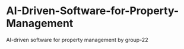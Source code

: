 # AI-Driven-Software-for-Property-Management
AI-driven software for property management by group-22
